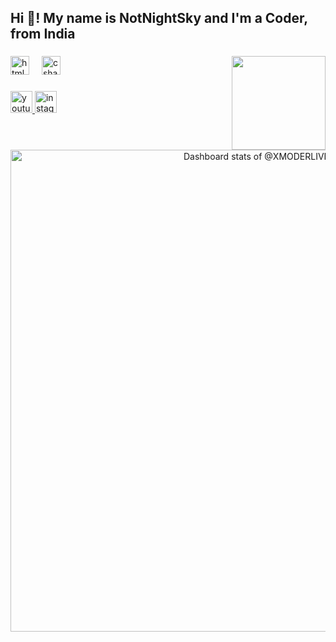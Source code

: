 <h2 align="left">Hi 👋! My name is NotNightSky and I'm a Coder, from India</h2>

###

<img align="right" height="150" src="https://i.imgflip.com/65efzo.gif"  />

###

<div align="left">
  <img src="https://cdn.jsdelivr.net/gh/devicons/devicon/icons/html5/html5-original.svg" height="30" alt="html5 logo"  />
  <img width="12" />
  <img src="https://cdn.jsdelivr.net/gh/devicons/devicon/icons/csharp/csharp-original.svg" height="30" alt="csharp logo"  />
</div>

###

<div align="left">
  <a href="https://www.youtube.com/channel/UCi2OMRuOItuG6A8LWmtepHg" target="_blank">
    <img src="https://img.shields.io/static/v1?message=Youtube&logo=youtube&label=&color=FF0000&logoColor=white&labelColor=&style=for-the-badge" height="35" alt="youtube logo"  />
  </a>
  <a href="https://www.instagram.com/notnightsky01/" target="_blank">
    <img src="https://img.shields.io/static/v1?message=Instagram&logo=instagram&label=&color=E4405F&logoColor=white&labelColor=&style=for-the-badge" height="35" alt="instagram logo"  />
  </a>
</div>

###

###

<a href="https://next.ossinsight.io/widgets/official/compose-user-dashboard-stats?user_id=100190700" target="_blank" style="display: block" align="center">
  <picture>
    <source media="(prefers-color-scheme: dark)" srcset="https://next.ossinsight.io/widgets/official/compose-user-dashboard-stats/thumbnail.png?user_id=100190700&image_size=auto&color_scheme=dark" width="771" height="auto">
    <img alt="Dashboard stats of @XMODERLIVE" src="https://next.ossinsight.io/widgets/official/compose-user-dashboard-stats/thumbnail.png?user_id=100190700&image_size=auto&color_scheme=light" width="771" height="auto">
  </picture>
</a>

###
